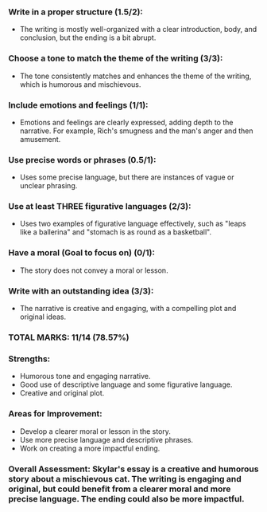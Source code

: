 ### Write in a proper structure (1.5/2):

- The writing is mostly well-organized with a clear introduction, body, and conclusion, but the ending is a bit abrupt.

### Choose a tone to match the theme of the writing (3/3):

- The tone consistently matches and enhances the theme of the writing, which is humorous and mischievous.

### Include emotions and feelings (1/1):

- Emotions and feelings are clearly expressed, adding depth to the narrative. For example, Rich's smugness and the man's anger and then amusement.

### Use precise words or phrases (0.5/1):

- Uses some precise language, but there are instances of vague or unclear phrasing.

### Use at least THREE figurative languages (2/3):

- Uses two examples of figurative language effectively, such as "leaps like a ballerina" and "stomach is as round as a basketball".

### Have a moral (Goal to focus on) (0/1):

- The story does not convey a moral or lesson.

### Write with an outstanding idea (3/3):

- The narrative is creative and engaging, with a compelling plot and original ideas.

### TOTAL MARKS: 11/14 (78.57%)

### Strengths:

- Humorous tone and engaging narrative.
- Good use of descriptive language and some figurative language.
- Creative and original plot.

### Areas for Improvement:

- Develop a clearer moral or lesson in the story.
- Use more precise language and descriptive phrases.
- Work on creating a more impactful ending.

### Overall Assessment: Skylar's essay is a creative and humorous story about a mischievous cat. The writing is engaging and original, but could benefit from a clearer moral and more precise language. The ending could also be more impactful.

